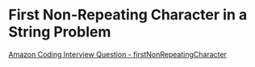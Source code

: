 # First Non-Repeating Character in a String Problem

[Amazon Coding Interview Question - firstNonRepeatingCharacter](https://www.youtube.com/watch?v=5co5Gvp_-S0 "Amazon Coding Interview Question - firstNonRepeatingCharacter")

